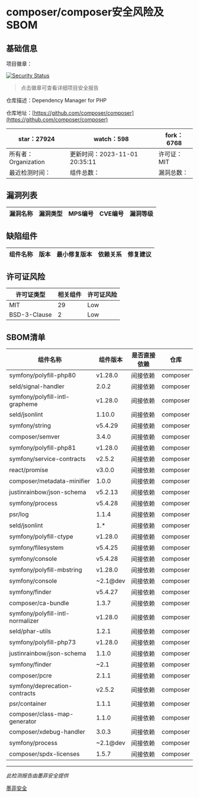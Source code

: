 # composer/composer安全风险及SBOM

## 基础信息

项目徽章：

[![Security Status](https://www.murphysec.com/platform3/v31/badge/1721963237247328256.svg)](https://www.murphysec.com/console/report/1691879488088727552/1721963237247328256)

> 点击徽章可查看详细项目安全报告

仓库描述：Dependency Manager for PHP

仓库地址：[https://github.com/composer/composer](https://github.com/composer/composer)

| star：27924 | watch：598 | fork：6768 |
| ----------- | -------------- | ------------ |
| 所有者：Organization | 更新时间：2023-11-01 20:35:11 | 许可证：MIT |
| 最近检测时间： | 组件总数： | 漏洞总数： |




## 漏洞列表

| 漏洞名称 | 漏洞类型 | MPS编号 | CVE编号 | 漏洞等级 |
| ------- | ------ | ------- | ------ | ----- |





## 缺陷组件

| 组件名称 | 版本 | 最小修复版本 | 依赖关系 | 修复建议 |
| -------- | ---- | ------------ | -------- | -------- |





## 许可证风险

| 许可证类型 | 相关组件 | 许可证风险 |
| ---------- | -------- | ---------- |
|MIT|29|Low|
|BSD-3-Clause|2|Low|




## SBOM清单

| 组件名称 | 组件版本 | 是否直接依赖 | 仓库 |
| -------- | -------- | ------------ | ---- |
|symfony/polyfill-php80|v1.28.0|间接依赖|composer|
|seld/signal-handler|2.0.2|间接依赖|composer|
|symfony/polyfill-intl-grapheme|v1.28.0|间接依赖|composer|
|seld/jsonlint|1.10.0|间接依赖|composer|
|symfony/string|v5.4.29|间接依赖|composer|
|composer/semver|3.4.0|间接依赖|composer|
|symfony/polyfill-php81|v1.28.0|间接依赖|composer|
|symfony/service-contracts|v2.5.2|间接依赖|composer|
|react/promise|v3.0.0|间接依赖|composer|
|composer/metadata-minifier|1.0.0|间接依赖|composer|
|justinrainbow/json-schema|v5.2.13|间接依赖|composer|
|symfony/process|v5.4.28|间接依赖|composer|
|psr/log|1.1.4|间接依赖|composer|
|seld/jsonlint|1.*|间接依赖|composer|
|symfony/polyfill-ctype|v1.28.0|间接依赖|composer|
|symfony/filesystem|v5.4.25|间接依赖|composer|
|symfony/console|v5.4.28|间接依赖|composer|
|symfony/polyfill-mbstring|v1.28.0|间接依赖|composer|
|symfony/console|~2.1@dev|间接依赖|composer|
|symfony/finder|v5.4.27|间接依赖|composer|
|composer/ca-bundle|1.3.7|间接依赖|composer|
|symfony/polyfill-intl-normalizer|v1.28.0|间接依赖|composer|
|seld/phar-utils|1.2.1|间接依赖|composer|
|symfony/polyfill-php73|v1.28.0|间接依赖|composer|
|justinrainbow/json-schema|1.1.0|间接依赖|composer|
|symfony/finder|~2.1|间接依赖|composer|
|composer/pcre|2.1.1|间接依赖|composer|
|symfony/deprecation-contracts|v2.5.2|间接依赖|composer|
|psr/container|1.1.1|间接依赖|composer|
|composer/class-map-generator|1.1.0|间接依赖|composer|
|composer/xdebug-handler|3.0.3|间接依赖|composer|
|symfony/process|~2.1@dev|间接依赖|composer|
|composer/spdx-licenses|1.5.7|间接依赖|composer|


------

*此检测报告由墨菲安全提供*

[墨菲安全](www.murphysec.com)